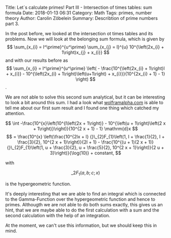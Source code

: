 Title:      Let`s calculate primes! Part III - Intersection of times tables: sum formula
Date:       2018-01-13 06:31
Category:   Math
Tags:       primes, number theory
Author:     Carolin Zöbelein
Summary:	Describtion of prime numbers part 3.

In the post before, we looked at the intersection ot times tables and its problems. Now we will look at the belonging sum formula, which is given by
$$
	\sum_{x_{i} = l^\prime}^{u^\prime}  \sum_{x_{j} = l}^{u} 10^{\left(2x_{i} + 1\right)x_{j} + x_{i}}	
$$
and with our results before as
$$
	\sum_{x_{i} = l^\prime}^{u^\prime} \left( - \frac{10^{\left(2x_{i} + 1\right)l + x_{i}} - 10^{\left(2x_{i} + 1\right)\left(u+1\right) + x_{i}}}{10^{2x_{i} + 1} - 1} \right)
$$.

We are not able to solve this second sum analytical, but it can be interesting to look a bit around this sum. I had a look what <a href="https://www.wolframalpha.com/input/?i=-%2810%5Ex+%2810%5E%28l+%282+x+%2B+1%29%29+-+10%5E%28%28u+%2B+1%29+%282+x+%2B+1%29%29%29%29%2F%2810%5E%282+x+%2B+1%29+-+1%29" target="_blank">wolframalpha.com</a> is able to tell me about our first sum result and I found one thing which catched my attention.

$$
    \int -\frac{10^{x}\left(10^{l\left(2x + 1\right)} - 10^{\left(u + 1\right)\left(2 x + 1\right)}\right)}{10^{2 x + 1} - 1} \mathrm{d}x
$$
$$
    = \frac{10^{x} \left(\frac{10^{2lx + l} {}\_{2}F_{1}\left(1, l + \frac{1}{2}, l + \frac{3}{2}, 10^{2 x + 1}\right)}{2l + 1} - \frac{10^{(u + 1)(2 x + 1)} {}\_{2}F_{1}\left(1, u + \frac{3}{2}, u + \frac{5}{2}, 10^{2 x + 1}\right)}{2 u + 3}\right)}{\log(10)} + constant,
$$

with

$$
    {}\_{2}F_{1}\left(a, b; c; x\right)
$$

is the hypergeometric function.  

It's deeply interesting that we are able to find an integral which is connected to the Gamma-Function
over the hypergeometric function and hence to primes. Althougth we are not able to do both sums
exactly, this gives us an hint, that we are maybe able to do the first calculation with a sum and
the second calculation with the help of an integration.  

At the moment, we can't use this information, but we should keep this in mind.


